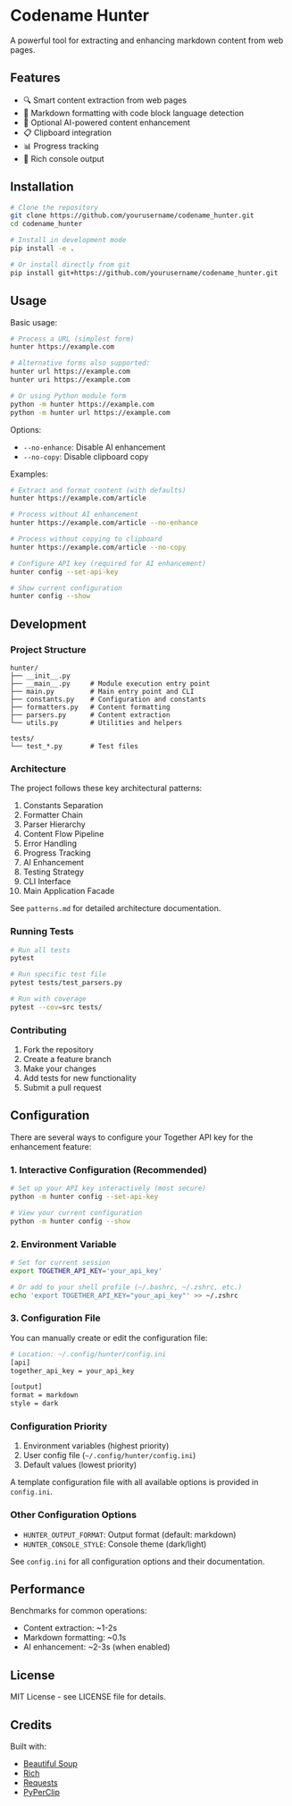 # Codename Hunter

A powerful tool for extracting and enhancing markdown content from web pages.

## Features

- 🔍 Smart content extraction from web pages
- 🎨 Markdown formatting with code block language detection
- 🤖 Optional AI-powered content enhancement
- 📋 Clipboard integration
- 📊 Progress tracking
- 🎯 Rich console output

## Installation

```bash
# Clone the repository
git clone https://github.com/yourusername/codename_hunter.git
cd codename_hunter

# Install in development mode
pip install -e .

# Or install directly from git
pip install git+https://github.com/yourusername/codename_hunter.git
```

## Usage

Basic usage:
```bash
# Process a URL (simplest form)
hunter https://example.com

# Alternative forms also supported:
hunter url https://example.com
hunter uri https://example.com

# Or using Python module form
python -m hunter https://example.com
python -m hunter url https://example.com
```

Options:
- `--no-enhance`: Disable AI enhancement
- `--no-copy`: Disable clipboard copy

Examples:
```bash
# Extract and format content (with defaults)
hunter https://example.com/article

# Process without AI enhancement
hunter https://example.com/article --no-enhance

# Process without copying to clipboard
hunter https://example.com/article --no-copy

# Configure API key (required for AI enhancement)
hunter config --set-api-key

# Show current configuration
hunter config --show
```

## Development

### Project Structure

```
hunter/
├── __init__.py
├── __main__.py     # Module execution entry point
├── main.py         # Main entry point and CLI
├── constants.py    # Configuration and constants
├── formatters.py   # Content formatting
├── parsers.py      # Content extraction
└── utils.py        # Utilities and helpers

tests/
└── test_*.py       # Test files
```

### Architecture

The project follows these key architectural patterns:
1. Constants Separation
2. Formatter Chain
3. Parser Hierarchy
4. Content Flow Pipeline
5. Error Handling
6. Progress Tracking
7. AI Enhancement
8. Testing Strategy
9. CLI Interface
10. Main Application Facade

See `patterns.md` for detailed architecture documentation.

### Running Tests

```bash
# Run all tests
pytest

# Run specific test file
pytest tests/test_parsers.py

# Run with coverage
pytest --cov=src tests/
```

### Contributing

1. Fork the repository
2. Create a feature branch
3. Make your changes
4. Add tests for new functionality
5. Submit a pull request

## Configuration

There are several ways to configure your Together API key for the enhancement feature:

### 1. Interactive Configuration (Recommended)
```bash
# Set up your API key interactively (most secure)
python -m hunter config --set-api-key

# View your current configuration
python -m hunter config --show
```

### 2. Environment Variable
```bash
# Set for current session
export TOGETHER_API_KEY='your_api_key'

# Or add to your shell profile (~/.bashrc, ~/.zshrc, etc.)
echo 'export TOGETHER_API_KEY="your_api_key"' >> ~/.zshrc
```

### 3. Configuration File
You can manually create or edit the configuration file:
```bash
# Location: ~/.config/hunter/config.ini
[api]
together_api_key = your_api_key

[output]
format = markdown
style = dark
```

### Configuration Priority
1. Environment variables (highest priority)
2. User config file (`~/.config/hunter/config.ini`)
3. Default values (lowest priority)

A template configuration file with all available options is provided in `config.ini`.

### Other Configuration Options
- `HUNTER_OUTPUT_FORMAT`: Output format (default: markdown)
- `HUNTER_CONSOLE_STYLE`: Console theme (dark/light)

See `config.ini` for all configuration options and their documentation.

## Performance

Benchmarks for common operations:
- Content extraction: ~1-2s
- Markdown formatting: ~0.1s
- AI enhancement: ~2-3s (when enabled)

## License

MIT License - see LICENSE file for details.

## Credits

Built with:
- [Beautiful Soup](https://www.crummy.com/software/BeautifulSoup/)
- [Rich](https://rich.readthedocs.io/)
- [Requests](https://requests.readthedocs.io/)
- [PyPerClip](https://pypi.org/project/pyperclip/) 